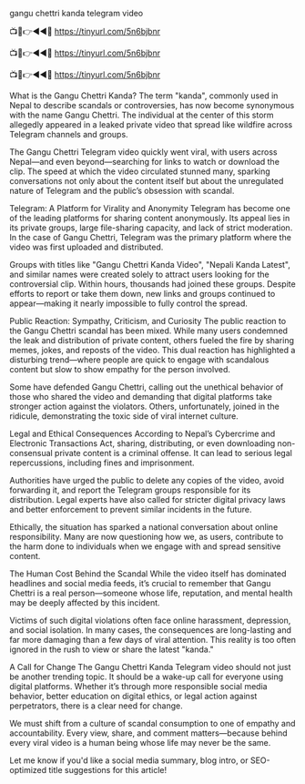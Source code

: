 gangu chettri kanda telegram video


📺📱👉◄◄🔴  https://tinyurl.com/5n6bjbnr

📺📱👉◄◄🔴  https://tinyurl.com/5n6bjbnr

📺📱👉◄◄🔴  https://tinyurl.com/5n6bjbnr


What is the Gangu Chettri Kanda? The term "kanda", commonly used in Nepal to describe scandals or controversies, has now become synonymous with the name Gangu Chettri. The individual at the center of this storm allegedly appeared in a leaked private video that spread like wildfire across Telegram channels and groups.

The Gangu Chettri Telegram video quickly went viral, with users across Nepal—and even beyond—searching for links to watch or download the clip. The speed at which the video circulated stunned many, sparking conversations not only about the content itself but about the unregulated nature of Telegram and the public’s obsession with scandal.

Telegram: A Platform for Virality and Anonymity Telegram has become one of the leading platforms for sharing content anonymously. Its appeal lies in its private groups, large file-sharing capacity, and lack of strict moderation. In the case of Gangu Chettri, Telegram was the primary platform where the video was first uploaded and distributed.

Groups with titles like "Gangu Chettri Kanda Video", "Nepali Kanda Latest", and similar names were created solely to attract users looking for the controversial clip. Within hours, thousands had joined these groups. Despite efforts to report or take them down, new links and groups continued to appear—making it nearly impossible to fully control the spread.

Public Reaction: Sympathy, Criticism, and Curiosity The public reaction to the Gangu Chettri scandal has been mixed. While many users condemned the leak and distribution of private content, others fueled the fire by sharing memes, jokes, and reposts of the video. This dual reaction has highlighted a disturbing trend—where people are quick to engage with scandalous content but slow to show empathy for the person involved.

Some have defended Gangu Chettri, calling out the unethical behavior of those who shared the video and demanding that digital platforms take stronger action against the violators. Others, unfortunately, joined in the ridicule, demonstrating the toxic side of viral internet culture.

Legal and Ethical Consequences According to Nepal’s Cybercrime and Electronic Transactions Act, sharing, distributing, or even downloading non-consensual private content is a criminal offense. It can lead to serious legal repercussions, including fines and imprisonment.

Authorities have urged the public to delete any copies of the video, avoid forwarding it, and report the Telegram groups responsible for its distribution. Legal experts have also called for stricter digital privacy laws and better enforcement to prevent similar incidents in the future.

Ethically, the situation has sparked a national conversation about online responsibility. Many are now questioning how we, as users, contribute to the harm done to individuals when we engage with and spread sensitive content.

The Human Cost Behind the Scandal While the video itself has dominated headlines and social media feeds, it’s crucial to remember that Gangu Chettri is a real person—someone whose life, reputation, and mental health may be deeply affected by this incident.

Victims of such digital violations often face online harassment, depression, and social isolation. In many cases, the consequences are long-lasting and far more damaging than a few days of viral attention. This reality is too often ignored in the rush to view or share the latest "kanda."

A Call for Change The Gangu Chettri Kanda Telegram video should not just be another trending topic. It should be a wake-up call for everyone using digital platforms. Whether it’s through more responsible social media behavior, better education on digital ethics, or legal action against perpetrators, there is a clear need for change.

We must shift from a culture of scandal consumption to one of empathy and accountability. Every view, share, and comment matters—because behind every viral video is a human being whose life may never be the same.

Let me know if you'd like a social media summary, blog intro, or SEO-optimized title suggestions for this article!
